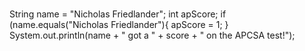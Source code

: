 # 
String name = "Nicholas Friedlander";
int apScore;
if (name.equals("Nicholas Friedlander"){
    apScore = 1;
}
System.out.println(name + " got a " + score + " on the APCSA test!");